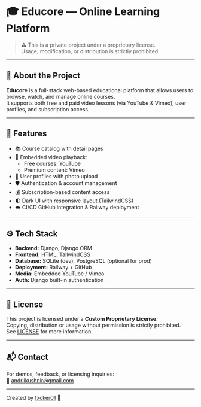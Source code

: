 # 🎓 Educore — Online Learning Platform

> ⚠️ This is a private project under a proprietary license.  
> Usage, modification, or distribution is strictly prohibited.

---

## 🧠 About the Project

**Educore** is a full-stack web-based educational platform that allows users to browse, watch, and manage online courses.  
It supports both free and paid video lessons (via YouTube & Vimeo), user profiles, and subscription access.

---

## 🚀 Features

- 📚 Course catalog with detail pages
- 🎥 Embedded video playback:
  - Free courses: YouTube
  - Premium content: Vimeo
- 🧑 User profiles with photo upload
- 🛡️ Authentication & account management
- 💰 Subscription-based content access
- 🌓 Dark UI with responsive layout (TailwindCSS)
- ☁️ CI/CD GitHub integration & Railway deployment

---

## ⚙️ Tech Stack

- **Backend:** Django, Django ORM
- **Frontend:** HTML, TailwindCSS
- **Database:** SQLite (dev), PostgreSQL (optional for prod)
- **Deployment:** Railway + GitHub
- **Media:** Embedded YouTube / Vimeo
- **Auth:** Django built-in authentication

---

## 📄 License
This project is licensed under a **Custom Proprietary License**.  
Copying, distribution or usage without permission is strictly prohibited.  
See [LICENSE](LICENSE) for more information.

---

## 📬 Contact

For demos, feedback, or licensing inquiries:  
📧 [andriikushnir@gmail.com](andriikushnir@gmail.com)

---

Created by [fxcker01](https://github.com/fxcker01) 🖤
